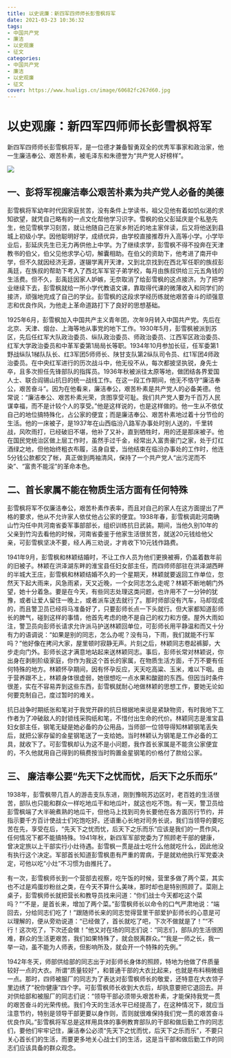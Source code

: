 ```yaml
---
title: 以史说廉：新四军四师师长彭雪枫将军
date: 2021-03-23 10:36:32
tags:
- 中国共产党 
- 廉洁
- 以史观廉
- 征文
categories:
- 中国共产党 
- 廉洁
- 以史观廉
- 征文
cover: https://www.hualigs.cn/image/60682fc267d60.jpg
---
```


# 以史观廉：新四军四师师长彭雪枫将军

​		新四军四师师长彭雪枫将军，是一位德才兼备智勇双全的优秀军事家和政治家，他一生廉洁奉公、艰苦朴素，被毛泽东和朱德誉为“共产党人好榜样”。

![](彭雪枫1.JPG)

## 一、彭将军视廉洁奉公艰苦朴素为共产党人必备的美德

​		彭雪枫将军幼年时代因家庭贫苦，没有条件上学读书，祖父见他有着如饥似渴的求知欲望，就凭自己略有的一点文化帮他学习识字。雪枫的伯父彭延庆是个私塾先生，他见雪枫学习刻苦，就让他随自己在家乡附近的地主家伴读，后又将他送到县城上初级小学。因他聪明好学，成绩优异，由学校直接推荐升入高等小学。小学毕业后，彭延庆先生已无力再供他上中学。为了继续求学，彭雪枫不得不投奔在天津教书的伯父，伯父见他求学心切，解囊相助。在伯父的资助下，他考进了南开中学，但不久就因经济无源，遂辍学离开天津，又到北京找到在西北军任职的族叔彭禹廷，在族叔的帮助下考入了西北军军官子弟学校，每月由族叔供给三元五角钱的生活费。但不久，彭禹廷因家人妒嫉，无奈取消了给彭雪枫的这点接济。为了把学业继续下去，彭雪枫就给一所小学代教语文课，靠取得代课的微薄收入和同学们的接济，顽强地完成了自己的学业。彭雪枫的这段求学经历练就他艰苦奋斗的顽强意志和优良作风，为他走上革命道路打下了良好的思想基础。

​		1925年6月，彭雪枫加入中国共产主义青年团，次年9月转入中国共产党。先后在北京、天津、烟台、上海等地从事党的地下工作。1930年5月，彭雪枫被派到苏区，先后任红军大队政治委员、纵队政治委员、师政治委员、江西军区政治委员、红军大学政治委员和中革军委第1局局长等职。1934年10月参加长征，任军委第1野战纵队1梯队队长、红3军团5师师长、陕甘支队第2纵队司令员、红1军团4师政治委员。在中央红军进行的历次战斗中，他无役不从，每次都披坚执锐，身先士卒，且多次担任先锋部队的指挥员。1936年秋被派往太原等地，做团结各界爱国人士、联合阎锡山抗日的统一战线工作。在这一段工作期间，他无不恪守“廉洁奉公，艰苦奋斗”。因为在他看来，廉洁奉公，艰苦朴素是共产党人的必备美德。他常说：“廉洁奉公、艰苦朴素光荣，贪图享受可耻。我们共产党人要为千百万人民谋幸福，而不是计较个人的享受。”他是这样说的，也是这样做的。他一生从不依仗自己的地位搞特殊化，占公家的便宜；而是廉洁奉公、艰苦朴素地过着十分节俭的生活。他的一床被子，是1937年在山西临汾八路军办事处时别人送的，千里转战，风吹雨打，已经破旧不堪，他补了又补，直到牺牲时，用的还是那床被子。他在国民党统治区做上层工作时，虽然手过千金，经常出入富贵豪门之家，处于灯红酒绿之地，但他始终粗衣布履，洁身自爱，当他结束在临汾办事处的工作时，他连5分钱公款都交了帐，真正做到两袖清风，保持了一个共产党人“出污泥而不染”、“富贵不能淫”的革命本色。

## 二、首长家属不能在物质生活方面有任何特殊

​		彭雪枫将军不仅廉洁奉公，艰苦朴素作表率，而且对自己的家人在这方面提出了严格的要求，他从不允许家人依仗他占公家的便宜。1938年春，彭雪枫调赴河南确山竹沟任中共河南省委军事部部长，组织训练抗日武装。期间，当他久别10年的父亲到竹沟去看他的时候，河南省委鉴于他家生活很贫苦，就送20元钱给他父亲，可彭雪枫坚决不要，经人再三劝说，才肯收下10元钱作路费。

​		1941年9月，彭雪枫和林颖结婚时，不让工作人员为他们更换被褥，仍盖着数年前的旧被子。林颖在洪泽湖东畔的淮宝县任妇女部主任，而四师师部驻在洪泽湖西畔的半城大王庄，彭雪枫和林颖结婚不久的一个星期天，林颖就要返回工作单位，忽然天下起大雨来，风急雨紧，天又近晚，一个女同志怎么走呢？林颖不断地朝门外望，她十分着急。要是在今天，有些同志处理这类问题，也许用不了一分钟的犹豫，或者让爱人留住一晚上，或者派车送去就行了。那时师部没有汽车，马却现成的，而且警卫员已经将马准备好了，只要彭师长点一下头就行。但大家都知道彭师长的脾气，碰到这样的事情，他首先考虑的绝不是自己的权力和方便。屋外大雨如注，警卫员向彭师长请求允许派马护送林颖回单位，可彭师长用平静温和而又十分有力的语调说：“如果是别的同志，怎么办呢？没有马，下雨，我们就能不行军吗？”他好像在拷问大家，屋里顿时寂静无声。片刻之后，林颖同志卷起裤脚，大步走向门外。彭师长这才满意地站起来送林颖同志。事后，彭师长常对林颖说，你出身在剥削阶级家庭，你作为我这个首长的家属，在物质生活方面，千万不要有任何特殊的地方。林颖怀孕期间，因有怀孕反应，天天吃高粱、玉米，难以下咽。由于营养跟不上，林颖身体很虚弱，她很想吃一点水果和酸甜的东西。但因当时条件很差，实在不容易弄到这些东西，彭雪枫就耐心地做林颖的思想工作，要她无论如何要克制自己，度过暂时的难关。

​		抗日战争时期纸张和笔对于我党开辟的抗日根据地来说是紧缺物资，有时我地下工作者为了冲破敌人的封锁线采购纸和笔，不惜付出生命的代价。林颖同志是淮宝县妇女部主任，钢笔无疑是她必备的办公用品，当师部一位领导得知林颖钢笔丢失后，就把公家存留的金星钢笔送了一支给她。当时林颖认为钢笔是工作必备的工具，就收下了。可彭雪枫却认为这不是小问题，我作首长家属是不能贪公家便宜的，不久他就用自己得到的稿费按当时购置金星钢笔的价格付了款给公家。

## 三、 廉洁奉公要“先天下之忧而忧，后天下之乐而乐”

​		1938年，彭雪枫带几百人的游击支队东进，刚到豫皖苏边区时，老百姓的生活很苦，部队也只能和群众一样吃地瓜干和地瓜叶，就这也吃不饱。有一天，警卫员给彭雪枫端了大半碗煮熟的地瓜干，但他马上找到司务长要他在各方面厉行节约，并指示要千方百计使战士们吃饱吃好。还语重心长地对司务长说，我们当领导的要吃苦在先，享受在后，“先天下之忧而忧，后天下之乐而乐”应该是我们的一贯作风，任何情况下都不能搞特殊。1941年秋，新四军军部党委为了照顾老干部的健康，曾决定旅以上干部实行小灶待遇。彭雪枫一贯是战士吃什么他就吃什么，因此他没有执行这个决定。军部首长知道彭雪枫患有严重的胃病，于是就劝他执行军党委决定，可他以吃“小灶”不习惯为由推托了。

​		有一次，彭雪枫师长到一个营部去视察，吃午饭的时候，营里多做了两个菜，其实也不过是鸡蛋炒粉丝之类，在今天不算什么美味，那时却也是特别照顾了。菜刚上桌子，彭雪枫师长就把营长和教导员找来问道：“你们战士今天都吃这个菜吗？”“不是，是首长来，增加了两个菜。”彭雪枫师长以命令的口气严肃地说：“端回去，分给同志们吃了！”跟随师长来的同志觉得营里干部爱护彭师长的心意是可以理解的，便从旁劝说道：“已经做了，首长就吃了吧，下次不做就是了！”“不行！这次吃了，下次还会做！”他又对在场的同志们说：“同志们，部队的生活很困难，群众的生活更艰苦，我们如果特殊了，就会脱离群众。”“我是一师之长，我一举一动，虽不能为人师表，但影响所及，就会开一个特殊的先例。”

​		1942年冬天，师部供给部的同志出于对彭师长身体的照顾，特地为他做了件质量较好一点的大衣。所谓“质量较好”，和普通干部的大衣比起来，也就是布料稍微细一点。那时，四师被服厂的同志为了表达对彭雪枫师长的敬爱，还特意在大衣领子里边绣了“祝你健康”四个字。可彭雪枫师长收到大衣后，却执意要把它退回去。并对供给部和被服厂的同志们说：“领导干部必须带头艰苦朴素，才能保持我党一贯的艰苦奋斗的光荣传统。我们今天的生活水平已经提高了，在这种情况下，就应当注意节约，特别是领导干部更要以身作则，否则就很难保持我们党一贯的艰苦奋斗优良作风。”彭雪枫将军总是这样用具体的事例教育部队的干部和做后勤工作的同志们，要他们牢牢记住，廉洁奉公必须“先天下之忧而忧，后天下之乐而乐”，不要只关心首长们的生活，而要更多地关心战士们的生活，这是当干部和做后勤工作的同志们应该具备的群众观念。